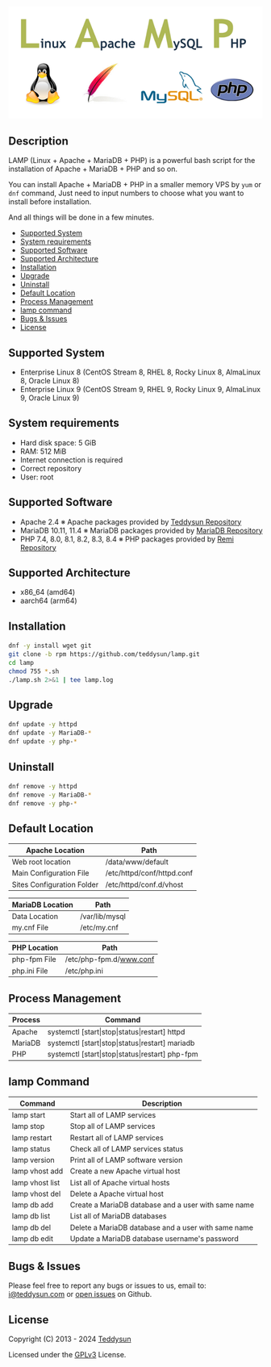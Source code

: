 <div align="center">
    <a href="https://lamp.sh/" target="_blank">
        <img alt="LAMP" src="https://github.com/teddysun/lamp/blob/master/conf/lamp.png">
    </a>
</div>

## Description

LAMP (Linux + Apache + MariaDB + PHP) is a powerful bash script for the installation of Apache + MariaDB + PHP and so on.

You can install Apache + MariaDB + PHP in a smaller memory VPS by `yum` or `dnf` command, Just need to input numbers to choose what you want to install before installation.

And all things will be done in a few minutes.

- [Supported System](#supported-system)
- [System requirements](#system-requirements)
- [Supported Software](#supported-software)
- [Supported Architecture](#supported-architecture)
- [Installation](#installation)
- [Upgrade](#upgrade)
- [Uninstall](#uninstall)
- [Default Location](#default-location)
- [Process Management](#process-management)
- [lamp command](#lamp-command)
- [Bugs & Issues](#bugs--issues)
- [License](#license)

## Supported System

- Enterprise Linux 8 (CentOS Stream 8, RHEL 8, Rocky Linux 8, AlmaLinux 8, Oracle Linux 8)
- Enterprise Linux 9 (CentOS Stream 9, RHEL 9, Rocky Linux 9, AlmaLinux 9, Oracle Linux 9)

## System requirements

- Hard disk space: 5 GiB
- RAM: 512 MiB
- Internet connection is required
- Correct repository
- User: root

## Supported Software

- Apache 2.4  ※ Apache packages provided by [Teddysun Repository](https://dl.lamp.sh/linux/)
- MariaDB 10.11, 11.4  ※ MariaDB packages provided by [MariaDB Repository](https://downloads.mariadb.com/MariaDB/)
- PHP 7.4, 8.0, 8.1, 8.2, 8.3, 8.4  ※ PHP packages provided by [Remi Repository](https://rpms.remirepo.net/)

## Supported Architecture

- x86_64 (amd64)
- aarch64 (arm64)

## Installation

```bash
dnf -y install wget git
git clone -b rpm https://github.com/teddysun/lamp.git
cd lamp
chmod 755 *.sh
./lamp.sh 2>&1 | tee lamp.log
```

## Upgrade

```bash
dnf update -y httpd
dnf update -y MariaDB-*
dnf update -y php-*
```

## Uninstall

```bash
dnf remove -y httpd
dnf remove -y MariaDB-*
dnf remove -y php-*
```

## Default Location

| Apache Location            | Path                                        |
|----------------------------|---------------------------------------------|
| Web root location          | /data/www/default                           |
| Main Configuration File    | /etc/httpd/conf/httpd.conf                  |
| Sites Configuration Folder | /etc/httpd/conf.d/vhost                     |

| MariaDB Location           | Path                                        |
|----------------------------|---------------------------------------------|
| Data Location              | /var/lib/mysql                              |
| my.cnf File                | /etc/my.cnf                                 |

| PHP Location               | Path                                        |
|----------------------------|---------------------------------------------|
| php-fpm File               | /etc/php-fpm.d/www.conf                     |
| php.ini File               | /etc/php.ini                                |

## Process Management

| Process     | Command                                                    |
|-------------|------------------------------------------------------------|
| Apache      | systemctl [start\|stop\|status\|restart] httpd             |
| MariaDB     | systemctl [start\|stop\|status\|restart] mariadb           |
| PHP         | systemctl [start\|stop\|status\|restart] php-fpm           |

## lamp Command

| Command          | Description                                           |
|------------------|-------------------------------------------------------|
| lamp start       | Start all of LAMP services                            |
| lamp stop        | Stop all of LAMP services                             |
| lamp restart     | Restart all of LAMP services                          |
| lamp status      | Check all of LAMP services status                     |
| lamp version     | Print all of LAMP software version                    |
| lamp vhost add   | Create a new Apache virtual host                      |
| lamp vhost list  | List all of Apache virtual hosts                      |
| lamp vhost del   | Delete a Apache virtual host                          |
| lamp db add      | Create a MariaDB database and a user with same name   |
| lamp db list     | List all of MariaDB databases                         |
| lamp db del      | Delete a MariaDB database and a user with same name   |
| lamp db edit     | Update a MariaDB database username's password         |

## Bugs & Issues

Please feel free to report any bugs or issues to us, email to: i@teddysun.com or [open issues](https://github.com/teddysun/lamp/issues) on Github.


## License

Copyright (C) 2013 - 2024 [Teddysun](https://teddysun.com/)

Licensed under the [GPLv3](LICENSE) License.
